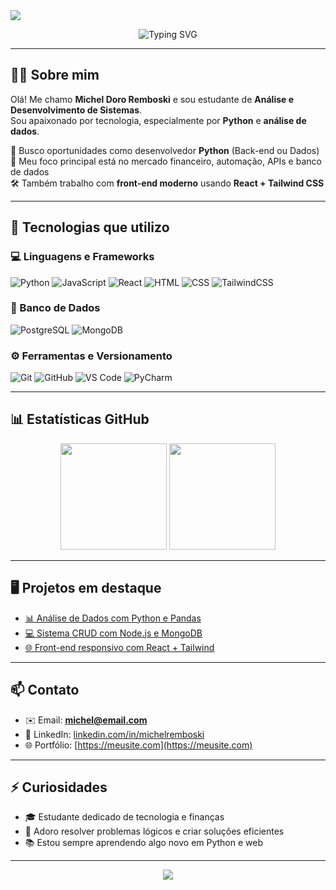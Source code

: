 
<!-- Banner animado -->
<img src="https://capsule-render.vercel.app/api?type=wave&color=0:0f0c29,50:302b63,100:24243e&height=250&section=header&text=Michel%20Doro%20Remboski&fontSize=40&fontColor=ffffff&fontAlignY=40"/>

<p align="center">
  <img src="https://readme-typing-svg.demolab.com?font=Fira+Code&size=22&pause=1000&color=00F7FF&center=true&vCenter=true&width=435&lines=Desenvolvedor+Python+e+Front-end;Estudante+de+ADS+%F0%9F%93%9A;Apaixonado+por+tecnologia+e+dados" alt="Typing SVG" />
</p>

---

## 👨‍💻 Sobre mim

Olá! Me chamo **Michel Doro Remboski** e sou estudante de **Análise e Desenvolvimento de Sistemas**.  
Sou apaixonado por tecnologia, especialmente por **Python** e **análise de dados**.

📍 Busco oportunidades como desenvolvedor **Python** (Back-end ou Dados)  
🎯 Meu foco principal está no mercado financeiro, automação, APIs e banco de dados  
🛠️ Também trabalho com **front-end moderno** usando **React + Tailwind CSS**

---

## 🚀 Tecnologias que utilizo

### 💻 Linguagens e Frameworks
![Python](https://img.shields.io/badge/Python-3776AB?style=for-the-badge&logo=python&logoColor=white)
![JavaScript](https://img.shields.io/badge/JavaScript-F7DF1E?style=for-the-badge&logo=javascript&logoColor=black)
![React](https://img.shields.io/badge/React-61DAFB?style=for-the-badge&logo=react&logoColor=black)
![HTML](https://img.shields.io/badge/HTML-E34F26?style=for-the-badge&logo=html5&logoColor=white)
![CSS](https://img.shields.io/badge/CSS-1572B6?style=for-the-badge&logo=css3&logoColor=white)
![TailwindCSS](https://img.shields.io/badge/TailwindCSS-38B2AC?style=for-the-badge&logo=tailwind-css&logoColor=white)

### 🧠 Banco de Dados
![PostgreSQL](https://img.shields.io/badge/SQL-336791?style=for-the-badge&logo=postgresql&logoColor=white)
![MongoDB](https://img.shields.io/badge/MongoDB-4EA94B?style=for-the-badge&logo=mongodb&logoColor=white)

### ⚙️ Ferramentas e Versionamento
![Git](https://img.shields.io/badge/Git-F05032?style=for-the-badge&logo=git&logoColor=white)
![GitHub](https://img.shields.io/badge/GitHub-000000?style=for-the-badge&logo=github&logoColor=white)
![VS Code](https://img.shields.io/badge/VSCode-007ACC?style=for-the-badge&logo=visual-studio-code&logoColor=white)
![PyCharm](https://img.shields.io/badge/PyCharm-143?style=for-the-badge&logo=pycharm&logoColor=white)

---

## 📊 Estatísticas GitHub

<div align="center">
  <img height="170em" src="https://github-readme-stats.vercel.app/api?username=MichelRemboski&show_icons=true&theme=radical" />
  <img height="170em" src="https://github-readme-stats.vercel.app/api/top-langs/?username=MichelRemboski&layout=compact&theme=radical" />
</div>

---

## 🖥️ Projetos em destaque

- [📊 Análise de Dados com Python e Pandas](https://github.com/MichelRemboski/projeto-analise-dados)
- [💻 Sistema CRUD com Node.js e MongoDB](https://github.com/MichelRemboski/crud-node-mongo)
- [🌐 Front-end responsivo com React + Tailwind](https://github.com/MichelRemboski/react-tailwind-site)

---

## 📫 Contato

- ✉️ Email: **michel@email.com**
- 💼 LinkedIn: [linkedin.com/in/michelremboski](https://linkedin.com/in/michelremboski)
- 🌐 Portfólio: [https://meusite.com](https://meusite.com)

---

## ⚡ Curiosidades
- 🎓 Estudante dedicado de tecnologia e finanças
- 🧩 Adoro resolver problemas lógicos e criar soluções eficientes
- 📚 Estou sempre aprendendo algo novo em Python e web

---

<p align="center">
  <img src="https://capsule-render.vercel.app/api?type=wave&color=0:0f0c29,50:302b63,100:24243e&height=150&section=footer"/>
</p>
